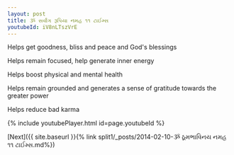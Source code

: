 ```yaml
---
layout: post
title: ૐ સર્વાંગ રૂપિયા નમહ ૧૧ ટાઈમ્સ
youtubeId: iV8nLTszVrE
---
```

 
 
Helps get goodness, bliss and peace and God's blessings
 
Helps remain focused, help generate inner energy 
 
Helps boost physical and mental health 
 
Helps remain grounded and generates a sense of gratitude towards the greater power 
 
Helps reduce bad karma
 
 
 
 


{% include youtubePlayer.html id=page.youtubeId %}
 
[Next]({{ site.baseurl }}{% link  split1/_posts/2014-02-10-ૐ ઠૂમભાવિનય નમહ ૧૧ ટાઈમ્સ.md%})
 
